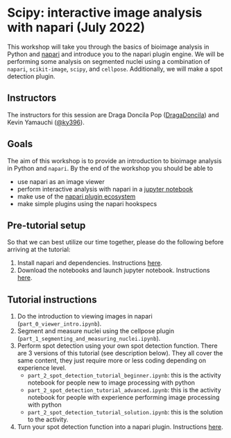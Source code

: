# Scipy: interactive image analysis with napari (July 2022)

This workshop will take you through the basics of bioimage analysis in Python and [napari](https://www.napari.org) and introduce you to the napari plugin engine. We will be performing some analysis on segmented nuclei using a combination of `napari`, `scikit-image`, `scipy`, and `cellpose`. Additionally, we will make a spot detection plugin.

## Instructors
The instructors for this session are  Draga Doncila Pop ([DragaDoncila](https://github.com/DragaDoncila)) and Kevin Yamauchi ([@ky396](https://twitter.com/ky396)).

## Goals
The aim of this workshop is to provide an introduction to bioimage analysis in Python and `napari`. By the end of the workshop you should be able to
- use napari as an image viewer
- perform interactive analysis with napari in a [jupyter notebook](https://jupyter.org/)
- make use of the [napari plugin ecosystem](https://www.napari-hub.org/)
- make simple plugins using the napari hookspecs

## Pre-tutorial setup

So that we can best utilize our time together, please do the following before arriving at the tutorial:

1. Install napari and dependencies. Instructions [here](./scipy_installation.md).
2. Download the notebooks and launch jupyter notebook. Instructions [here](./notebook_setup.md).

## Tutorial instructions

1. Do the introduction to viewing images in napari (`part_0_viewer_intro.ipynb`).
2. Segment and measure nuclei using the cellpose plugin (`part_1_segmenting_and_measuring_nuclei.ipynb`).
3. Perform spot detection using your own spot detection function. There are 3 versions of this tutorial (see description below). They all cover the same content, they just require more or less coding depending on experience level.
    - `part_2_spot_detection_tutorial_beginner.ipynb`: this is the activity notebook for people new to image processing with python
    - `part_2_spot_detection_tutorial_advanced.ipynb`: this is the activity notebook for people with experience performing image processing with python
    - `part_2_spot_detection_tutorial_solution.ipynb`: this is the solution to the activity.
4. Turn your spot detection function into a napari plugin. Instructions [here](./make_a_simple_plugin.md).
